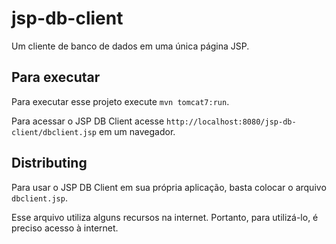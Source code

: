 # jsp-db-client

Um cliente de banco de dados em uma única página JSP. 

## Para executar

Para executar esse projeto execute `mvn tomcat7:run`.

Para acessar o JSP DB Client acesse `http://localhost:8080/jsp-db-client/dbclient.jsp` em um navegador.

## Distributing

Para usar o JSP DB Client em sua própria aplicação, basta colocar o arquivo `dbclient.jsp`.

Esse arquivo utiliza alguns recursos na internet. Portanto, para utilizá-lo, é preciso acesso à internet.
